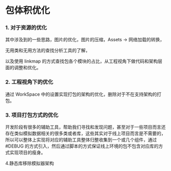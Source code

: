 # 包体积优化


### 1. 对于资源的优化

其中涉及到的一些思路，图片的优化，图片的压缩，Assets -> 网络加载的转换，

无用类和无用方法的查找分析工具的了解，

以及使用 linkmap 的方式查找包各个模块的占比，从工程视角下做代码和架构层面的调整和优化。 

###  2. 工程视角下的优化

通过 WorkSpace 中的设置实现打包的架构的优化，删除对于不在支持架构的打包。  

### 3. 项目打包方式的优化

开发阶段有很多的辅助工具，帮助我们寻找和发现问题，甚至对于一些项目而言还存在类似模拟数据相关的很多类或者库，这些其实对于线上项目而言是不需要的，所以可以整体上实现将对应的辅助工具整体归整收集到一个或几个组件，通过 #DEBUG 的方式引入，然后通过脚本的方式保证线上环境的包不包含对应库的方式实现项目的瘦身。

4.静态库移除模拟器架构

